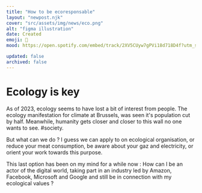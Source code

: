 ```yaml
---
title: "How to be ecoresponsable"
layout: "newpost.njk"
cover: "src/assets/img/news/eco.png"
alt: "figma illustration"
date: Created
emoji: 🌿
mood: https://open.spotify.com/embed/track/2XV5CUyw7gPVi18d718D4f?utm_source=generator

updated: false
archived: false
---
```


# Ecology is key 

As of 2023, ecology seems to have lost a bit of interest from people. The ecology manifestation for climate at Brussels, was seen it's population cut by half.
Meanwhile, humanity gets closer and closer to this wall no one wants to see. #society. 

But what can we do ? I guess we can apply to on ecological organisation, or reduce your meat consumption, be aware about your gaz and electricity, or orient your work towards this purpose. 

This last option has been on my mind for a while now : How can I be an actor of the digital world, taking part in an industry led by Amazon, Facebook, Microsoft and Google and still be in connection with my ecological values ? 
